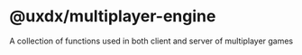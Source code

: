 # @uxdx/multiplayer-engine

A collection of functions used in both client and server of multiplayer games
